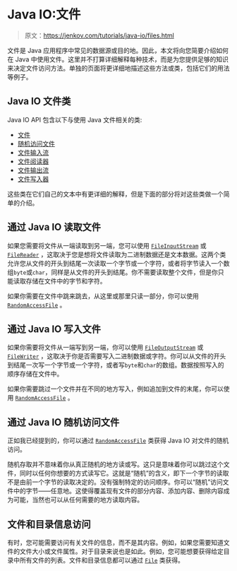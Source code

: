# Java IO:文件

> 原文：<https://jenkov.com/tutorials/java-io/files.html>

文件是 Java 应用程序中常见的数据源或目的地。因此，本文将向您简要介绍如何在 Java 中使用文件。这里并不打算详细解释每种技术，而是为您提供足够的知识来决定文件访问方法。单独的页面将更详细地描述这些方法或类，包括它们的用法等例子。

## Java IO 文件类

Java IO API 包含以下与使用 Java 文件相关的类:

*   [文件](file.html)
*   [随机访问文件](randomaccessfile.html)
*   [文件输入流](fileinputstream.html)
*   [文件阅读器](filereader.html)
*   [文件输出流](fileoutputstream.html)
*   [文件写入器](filewriter.html)

这些类在它们自己的文本中有更详细的解释，但是下面的部分将对这些类做一个简单的介绍。

## 通过 Java IO 读取文件

如果您需要将文件从一端读取到另一端，您可以使用 [`FileInputStream`](fileinputstream.html) 或 [`FileReader`](filereader.html) ，这取决于您是想将文件读取为二进制数据还是文本数据。这两个类允许您从文件的开头到结尾一次读取一个字节或一个字符，或者将字节读入一个数组`byte`或`char`，同样是从文件的开头到结尾。你不需要读取整个文件，但是你只能读取存储在文件中的字节和字符。

如果你需要在文件中跳来跳去，从这里或那里只读一部分，你可以使用 [`RandomAccessFile`](randomaccessfile.html) 。

## 通过 Java IO 写入文件

如果你需要将文件从一端写到另一端，你可以使用 [`FileOutputStream`](fileoutputstream.html) 或 [`FileWriter`](filewriter.html) ，这取决于你是否需要写入二进制数据或字符。你可以从文件的开头到结尾一次写一个字节或一个字符，或者写`byte`和`char`的数组。数据按照写入的顺序存储在文件中。

如果你需要跳过一个文件并在不同的地方写入，例如追加到文件的末尾，你可以使用 [`RandomAccessFile`](randomaccessfile.html) 。

## 通过 Java IO 随机访问文件

正如我已经提到的，你可以通过 [`RandomAccessFile`](randomaccessfile.html) 类获得 Java IO 对文件的随机访问。

随机存取并不意味着你从真正随机的地方读或写。这只是意味着你可以跳过这个文件，同时以任何你想要的方式读写它。这就是“随机”的含义，即下一个字节的读取不是由前一个字节的读取决定的。没有强制特定的访问顺序。你可以“随机”访问文件中的字节——任意地。这使得覆盖现有文件的部分内容、添加内容、删除内容成为可能，当然也可以从任何需要的地方读取内容。

## 文件和目录信息访问

有时，您可能需要访问有关文件的信息，而不是其内容。例如，如果您需要知道文件的文件大小或文件属性。对于目录来说也是如此。例如，您可能想要获得给定目录中所有文件的列表。文件和目录信息都可以通过 [`File`](file.html) 类获得。